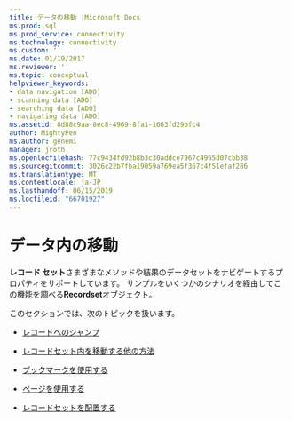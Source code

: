 ```yaml
---
title: データの移動 |Microsoft Docs
ms.prod: sql
ms.prod_service: connectivity
ms.technology: connectivity
ms.custom: ''
ms.date: 01/19/2017
ms.reviewer: ''
ms.topic: conceptual
helpviewer_keywords:
- data navigation [ADO]
- scanning data [ADO]
- searching data [ADO]
- navigating data [ADO]
ms.assetid: 8d88c9aa-8ec8-4969-8fa1-1663fd29bfc4
author: MightyPen
ms.author: genemi
manager: jroth
ms.openlocfilehash: 77c9434fd92b8b3c30addce7967c4965d07cbb38
ms.sourcegitcommit: 3026c22b7fba19059a769ea5f367c4f51efaf286
ms.translationtype: MT
ms.contentlocale: ja-JP
ms.lasthandoff: 06/15/2019
ms.locfileid: "66701927"
---
```

# <a name="navigating-through-data"></a>データ内の移動
**レコード セット**さまざまなメソッドや結果のデータセットをナビゲートするプロパティをサポートしています。 サンプルをいくつかのシナリオを経由してこの機能を調べる**Recordset**オブジェクト。  
  
 このセクションでは、次のトピックを扱います。  
  
-   [レコードへのジャンプ](../../../ado/guide/data/jumping-to-a-record.md)  
  
-   [レコードセット内を移動する他の方法](../../../ado/guide/data/more-ways-to-move-in-a-recordset.md)  
  
-   [ブックマークを使用する](../../../ado/guide/data/using-bookmarks.md)  
  
-   [ページを使用する](../../../ado/guide/data/using-pages.md)  
  
-   [レコードセットを配置する](../../../ado/guide/data/recordset-positioning.md)
